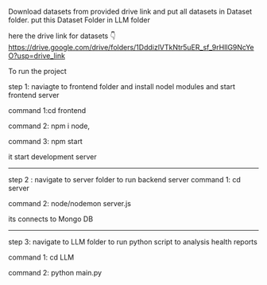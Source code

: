 Download datasets from provided drive link
and put all datasets in Dataset folder.
put this Dataset Folder in LLM folder

here the drive link for datasets 👇
https://drive.google.com/drive/folders/1DddizlVTkNtr5uER_sf_9rHllG9NcYeO?usp=drive_link

To run the project

step 1: naviagte to  frontend  folder 
and install nodel modules and start frontend server

command 1:cd frontend

command 2: npm i node,

command 3: npm start

it start development server 

-------------------------------------------------------------------------------

step 2 : navigate to server folder
to run backend server
command 1: cd server

command 2: node/nodemon server.js


its connects to Mongo DB

--------------------------------------------------------------------------------

step 3: navigate to LLM folder
to run python script to analysis health  reports

command 1: cd LLM

command 2: python main.py

